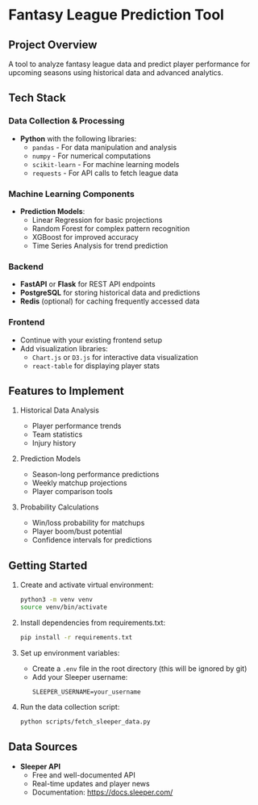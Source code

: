 # Fantasy League Prediction Tool

## Project Overview
A tool to analyze fantasy league data and predict player performance for upcoming seasons using historical data and advanced analytics.

## Tech Stack

### Data Collection & Processing
- **Python** with the following libraries:
  - `pandas` - For data manipulation and analysis
  - `numpy` - For numerical computations
  - `scikit-learn` - For machine learning models
  - `requests` - For API calls to fetch league data

### Machine Learning Components
- **Prediction Models**:
  - Linear Regression for basic projections
  - Random Forest for complex pattern recognition
  - XGBoost for improved accuracy
  - Time Series Analysis for trend prediction

### Backend
- **FastAPI** or **Flask** for REST API endpoints
- **PostgreSQL** for storing historical data and predictions
- **Redis** (optional) for caching frequently accessed data

### Frontend
- Continue with your existing frontend setup
- Add visualization libraries:
  - `Chart.js` or `D3.js` for interactive data visualization
  - `react-table` for displaying player stats

## Features to Implement
1. Historical Data Analysis
   - Player performance trends
   - Team statistics
   - Injury history

2. Prediction Models
   - Season-long performance predictions
   - Weekly matchup projections
   - Player comparison tools

3. Probability Calculations
   - Win/loss probability for matchups
   - Player boom/bust potential
   - Confidence intervals for predictions

## Getting Started
1. Create and activate virtual environment:
   ```bash
   python3 -m venv venv
   source venv/bin/activate
   ```

2. Install dependencies from requirements.txt:
   ```bash
   pip install -r requirements.txt
   ```

3. Set up environment variables:
   - Create a `.env` file in the root directory (this will be ignored by git)
   - Add your Sleeper username:
     ```
     SLEEPER_USERNAME=your_username
     ```

4. Run the data collection script:
   ```bash
   python scripts/fetch_sleeper_data.py
   ```

## Data Sources
- **Sleeper API**
  - Free and well-documented API
  - Real-time updates and player news
  - Documentation: https://docs.sleeper.com/
